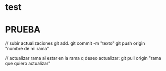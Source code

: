 # test

# PRUEBA

// subir actualizaciones
git add.
git commit -m "texto"
git push origin "nombre de mi rama"

// actualizar rama
al estar en la rama q deseo actualizar:
git pull origin "rama que quiero actualizar"


